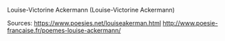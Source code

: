 Louise-Victorine Ackermann (Louise-Victorine Ackermann)

Sources:
https://www.poesies.net/louiseakerman.html
http://www.poesie-francaise.fr/poemes-louise-ackermann/


